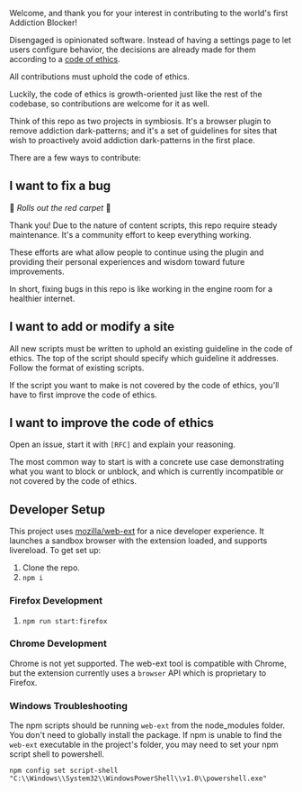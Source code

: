Welcome, and thank you for your interest in contributing to the world's first Addiction Blocker!

Disengaged is opinionated software. Instead of having a settings page to let users configure behavior, the decisions are already made for them according to a [code of ethics](CODE_OF_ETHICS.md).

All contributions must uphold the code of ethics.

Luckily, the code of ethics is growth-oriented just like the rest of the codebase, so contributions are welcome for it as well.

Think of this repo as two projects in symbiosis. It's a browser plugin to remove addiction dark-patterns; and it's a set of guidelines for sites that wish to proactively avoid addiction dark-patterns in the first place.

There are a few ways to contribute:

## I want to fix a bug

🌹 _Rolls out the red carpet_ 🌹

Thank you! Due to the nature of content scripts, this repo require steady maintenance. It's a community effort to keep everything working.

These efforts are what allow people to continue using the plugin and providing their personal experiences and wisdom toward future improvements.

In short, fixing bugs in this repo is like working in the engine room for a healthier internet.

## I want to add or modify a site

All new scripts must be written to uphold an existing guideline in the code of ethics. The top of the script should specify which guideline it addresses. Follow the format of existing scripts.

If the script you want to make is not covered by the code of ethics, you'll have to first improve the code of ethics.

## I want to improve the code of ethics

Open an issue, start it with `[RFC]` and explain your reasoning.

The most common way to start is with a concrete use case demonstrating what you want to block or unblock, and which is currently incompatible or not covered by the code of ethics.

## Developer Setup

This project uses [mozilla/web-ext](https://github.com/mozilla/web-ext) for a nice developer experience. It launches a sandbox browser with the extension loaded, and supports livereload. To get set up:

1. Clone the repo.
1. `npm i`

### Firefox Development

1. `npm run start:firefox`

### Chrome Development

Chrome is not yet supported. The web-ext tool is compatible with Chrome, but the extension currently uses a `browser` API which is proprietary to Firefox.

### Windows Troubleshooting

The npm scripts should be running `web-ext` from the node_modules folder. You don't need to globally install the package. If npm is unable to find the `web-ext` executable in the project's folder, you may need to set your npm script shell to powershell.

`npm config set script-shell "C:\\Windows\\System32\\WindowsPowerShell\\v1.0\\powershell.exe"`
